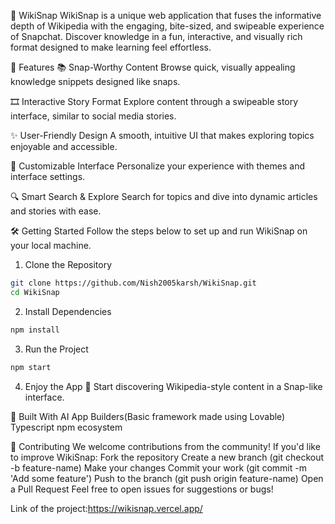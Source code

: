 📸 WikiSnap
WikiSnap is a unique web application that fuses the informative depth of Wikipedia with the engaging, bite-sized, and swipeable experience of Snapchat. Discover knowledge in a fun, interactive, and visually rich format designed to make learning feel effortless.

🚀 Features
📚 Snap-Worthy Content
Browse quick, visually appealing knowledge snippets designed like snaps.

🎞️ Interactive Story Format
Explore content through a swipeable story interface, similar to social media stories.

✨ User-Friendly Design
A smooth, intuitive UI that makes exploring topics enjoyable and accessible.

🎨 Customizable Interface
Personalize your experience with themes and interface settings.

🔍 Smart Search & Explore
Search for topics and dive into dynamic articles and stories with ease.

🛠️ Getting Started
Follow the steps below to set up and run WikiSnap on your local machine.

1. Clone the Repository
```bash
git clone https://github.com/Nish2005karsh/WikiSnap.git
cd WikiSnap
```
2. Install Dependencies
```bash
npm install
```
3. Run the Project
```bash
npm start
```
4. Enjoy the App 🎉
Start discovering Wikipedia-style content in a Snap-like interface.

🤖 Built With
AI App Builders(Basic framework made using Lovable)
Typescript
npm ecosystem

🤝 Contributing
We welcome contributions from the community!
If you'd like to improve WikiSnap:
Fork the repository
Create a new branch (git checkout -b feature-name)
Make your changes
Commit your work (git commit -m 'Add some feature')
Push to the branch (git push origin feature-name)
Open a Pull Request
Feel free to open issues for suggestions or bugs!

Link of the project:https://wikisnap.vercel.app/
